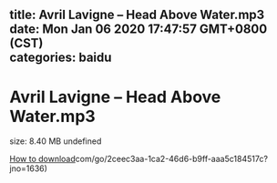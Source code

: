 
title: Avril Lavigne – Head Above Water.mp3
date: Mon Jan 06 2020 17:47:57 GMT+0800 (CST)    
categories: baidu
---

# Avril Lavigne – Head Above Water.mp3
size: 8.40 MB
 undefined
 

[How to download](https://bpcam.bemobtrk.com/go/2ceec3aa-1ca2-46d6-b9ff-aaa5c184517c?jno=1736)com/go/2ceec3aa-1ca2-46d6-b9ff-aaa5c184517c?jno=1636)